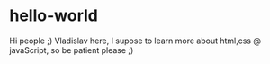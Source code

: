 # hello-world
Hi people ;)
Vladislav here, I supose to learn more about html,css @ javaScript, so be patient please ;)
